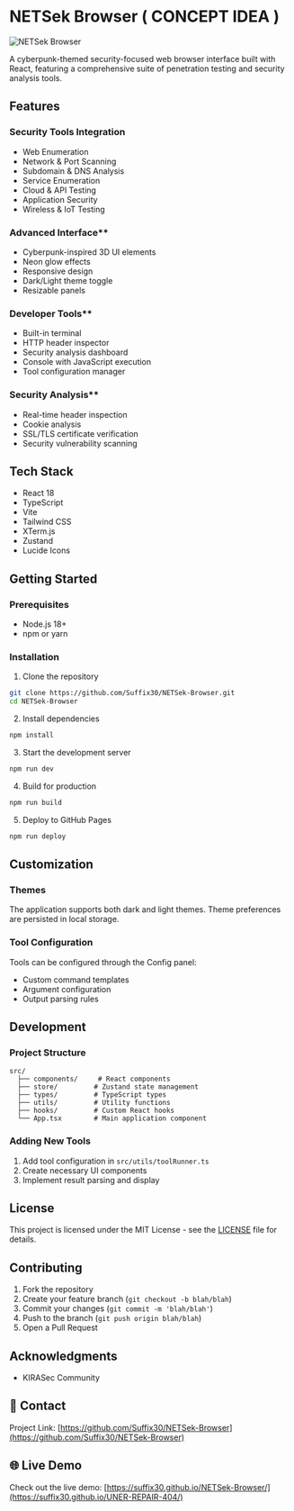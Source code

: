 # NETSek Browser ( CONCEPT IDEA )

![NETSek Browser](https://cdn.discordapp.com/attachments/1201187528779235435/1335040700445884536/image.png?ex=679eb90a&is=679d678a&hm=342595586d9a997dffcd3ade8bdcf72446ca1b36f9ee6c943aeb8f0d8258db2b&)

A cyberpunk-themed security-focused web browser interface built with React, featuring a comprehensive suite of penetration testing and security analysis tools.

##  Features

### Security Tools Integration
  - Web Enumeration
  - Network & Port Scanning
  - Subdomain & DNS Analysis
  - Service Enumeration
  - Cloud & API Testing
  - Application Security
  - Wireless & IoT Testing

### Advanced Interface**
  - Cyberpunk-inspired 3D UI elements
  - Neon glow effects
  - Responsive design
  - Dark/Light theme toggle
  - Resizable panels

### Developer Tools**
  - Built-in terminal
  - HTTP header inspector
  - Security analysis dashboard
  - Console with JavaScript execution
  - Tool configuration manager

### Security Analysis**
  - Real-time header inspection
  - Cookie analysis
  - SSL/TLS certificate verification
  - Security vulnerability scanning

## Tech Stack

- React 18
- TypeScript
- Vite
- Tailwind CSS
- XTerm.js
- Zustand
- Lucide Icons

## Getting Started

### Prerequisites

- Node.js 18+ 
- npm or yarn

### Installation

1. Clone the repository
```bash
git clone https://github.com/Suffix30/NETSek-Browser.git
cd NETSek-Browser
```

2. Install dependencies
```bash
npm install
```

3. Start the development server
```bash
npm run dev
```

4. Build for production
```bash
npm run build
```

5. Deploy to GitHub Pages
```bash
npm run deploy
```

## Customization

### Themes
The application supports both dark and light themes. Theme preferences are persisted in local storage.

### Tool Configuration
Tools can be configured through the Config panel:
- Custom command templates
- Argument configuration
- Output parsing rules

## Development

### Project Structure
```
src/
  ├── components/     # React components
  ├── store/         # Zustand state management
  ├── types/         # TypeScript types
  ├── utils/         # Utility functions
  ├── hooks/         # Custom React hooks
  └── App.tsx        # Main application component
```

### Adding New Tools
1. Add tool configuration in `src/utils/toolRunner.ts`
2. Create necessary UI components
3. Implement result parsing and display

## License

This project is licensed under the MIT License - see the [LICENSE](LICENSE) file for details.

## Contributing

1. Fork the repository
2. Create your feature branch (`git checkout -b blah/blah`)
3. Commit your changes (`git commit -m 'blah/blah'`)
4. Push to the branch (`git push origin blah/blah`)
5. Open a Pull Request

## Acknowledgments

- KIRASec Community

## 📧 Contact

Project Link: [https://github.com/Suffix30/NETSek-Browser](https://github.com/Suffix30/NETSek-Browser)

## 🌐 Live Demo

Check out the live demo: [https://suffix30.github.io/NETSek-Browser/](https://suffix30.github.io/UNER-REPAIR-404/)
